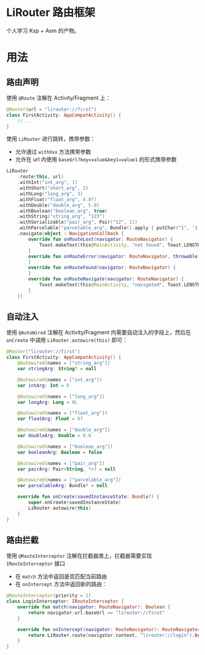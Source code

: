 # LiRouter 路由框架
个人学习 Ksp + Asm 的产物。

# 用法
## 路由声明
使用 `@Route` 注解在 Activity/Fragment 上：
```kotlin
@Router(url = "lirouter://first")
class FirstActivity: AppCompatActivity() {
    // ...
}
```

使用 `LiRouter` 进行跳转，携带参数：
- 允许通过 `withXxx` 方法携带参数
- 允许在 url 内使用 `baseUrl?key=value&key1=value1` 的形式携带参数
```kotlin
LiRouter
    .route(this, url)
    .withInt("int_arg", 1)
    .withShort("short_arg", 2)
    .withLong("long_arg", 3)
    .withFloat("float_arg", 4.0f)
    .withDouble("double_arg", 5.0)
    .withBoolean("boolean_arg", true)
    .withString("string_arg", "123")
    .withSerializable("pair_arg", Pair("12", 1))
    .withParcelable("parcelable_arg", Bundle().apply { putChar("1", '1') })
    .navigate(object : NavigationCallback {
        override fun onRouteLost(navigator: RouteNavigator) {
            Toast.makeText(this@MainActivity, "not found", Toast.LENGTH_SHORT).show()
        }
        override fun onRouteError(navigator: RouteNavigator, throwable: Throwable) {
        }
        override fun onRouteFound(navigator: RouteNavigator) {
        }
        override fun onRouteNavigate(navigator: RouteNavigator) {
            Toast.makeText(this@MainActivity, "navigated", Toast.LENGTH_SHORT).show()
        }
    })
```

## 自动注入
使用 `@AutoWired` 注解在 Activity/Fragment 内需要自动注入的字段上，然后在 `onCreate` 中调用 `LiRouter.autowire(this)` 即可：
```kotlin
@Router("lirouter://first")
class FirstActivity: AppCompatActivity() {
    @Autowired(names = ["string_arg"])
    var stringArg: String? = null

    @Autowired(names = ["int_arg"])
    var intArg: Int = 0

    @Autowired(names = ["long_arg"])
    var longArg: Long = 0L

    @Autowired(names = ["float_arg"])
    var floatArg: Float = 0f

    @Autowired(names = ["double_arg"])
    var doubleArg: Double = 0.0

    @Autowired(names = ["boolean_arg"])
    var booleanArg: Boolean = false

    @Autowired(names = ["pair_arg"])
    var pairArg: Pair<String, *>? = null

    @Autowired(names = ["parcelable_arg"])
    var parcelableArg: Bundle? = null

    override fun onCreate(savedInstanceState: Bundle?) {
        super.onCreate(savedInstanceState)
        LiRouter.autowire(this)
    }
}
```

## 路由拦截
使用 `@RouteInterceptor` 注解在拦截器类上，拦截器需要实现 `IRouteInterceptor` 接口
- 在 `match` 方法中返回是否匹配当前路由
- 在 `onIntercept` 方法中返回新的路由：

```kotlin
@RouteInterceptor(priority = 1)
class LoginInterceptor: IRouteInterceptor {
    override fun match(navigator: RouteNavigator): Boolean {
        return navigator.url.baseUrl == "lirouter://first"
    }

    override fun onIntercept(navigator: RouteNavigator): RouteNavigator {
        return LiRouter.route(navigator.context, "lirouter://login").build()
    }
}
```
